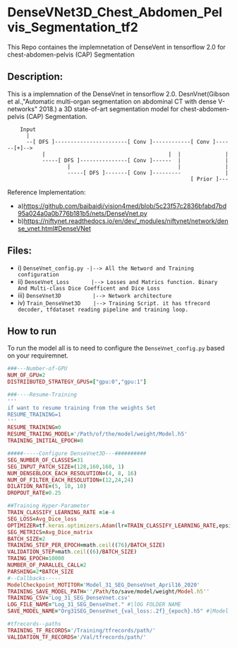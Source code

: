 # DenseVNet3D_Chest_Abdomen_Pelvis_Segmentation_tf2
This Repo containes the implemnetation of DenseVent in tensorflow 2.0 for chest-abdomen-pelvis (CAP) Segmentation

## Description:
This is a implemnation of the DenseVnet in tensorflow 2.0. DesnVnet(Gibson et al.,"Automatic multi-organ segmentation on abdominal CT with dense V-networks" 2018.) a 3D state-of-art segmentation model for chest-abdomen-pelvis (CAP) Segmentation.

```
    Input
      |
      --[ DFS ]-----------------------[ Conv ]------------[ Conv ]------[+]-->
           |                                       |  |              |
           -----[ DFS ]---------------[ Conv ]------  |              |
                   |                                  |              |
                   -----[ DFS ]-------[ Conv ]---------              |
                                                          [ Prior ]---
```

Reference Implementation:     
* a)https://github.com/baibaidj/vision4med/blob/5c23f57c2836bfabd7bd95a024a0a0b776b181b5/nets/DenseVnet.py
* b)https://niftynet.readthedocs.io/en/dev/_modules/niftynet/network/dense_vnet.html#DenseVNet

## Files:
*   i) `DenseVnet_config.py -|--> All the Netword and Training configuration`
*  ii) `DenseVnet_Loss       |--> Losses and Matrics function. Binary And Multi-class Dice Coefficent and Dice Loss`
* iii) `DenseVnet3D          |--> Network architecture`
*  iv) `Train_DenseVnet3D    |--> Training Script. it has tfrecord decoder, tfdataset reading pipeline and training loop.`

## How to run

To run the model all is to need to configure the `DenseVnet_config.py` based on your requiremnet.
```ruby
###---Number-of-GPU
NUM_OF_GPU=2
DISTRIIBUTED_STRATEGY_GPUS=["gpu:0","gpu:1"]

###----Resume-Training
'''
if want to resume training from the weights Set
RESUME_TRAINING=1
'''
RESUME_TRAINING=0
RESUME_TRAIING_MODEL='/Path/of/the/model/weight/Model.h5'
TRAINING_INITIAL_EPOCH=0

#####-----Configure DenseVnet3D---##########
SEG_NUMBER_OF_CLASSES=31
SEG_INPUT_PATCH_SIZE=(128,160,160, 1)
NUM_DENSEBLOCK_EACH_RESOLUTION=(4, 8, 16)
NUM_OF_FILTER_EACH_RESOLUTION=(12,24,24)
DILATION_RATE=(5, 10, 10)
DROPOUT_RATE=0.25

##Training Hyper-Parameter
TRAIN_CLASSIFY_LEARNING_RATE =1e-4
SEG_LOSS=Avg_Dice_loss
OPTIMIZER=tf.keras.optimizers.Adam(lr=TRAIN_CLASSIFY_LEARNING_RATE,epsilon=1e-5)
SEG_METRICS=Avg_Dice_matrix
BATCH_SIZE=2
TRAINING_STEP_PER_EPOCH=math.ceil((76)/BATCH_SIZE)
VALIDATION_STEP=math.ceil((6)/BATCH_SIZE)
TRAING_EPOCH=10000
NUMBER_OF_PARALLEL_CALL=2
PARSHING=2*BATCH_SIZE
#--Callbacks-----
ModelCheckpoint_MOTITOR='Model_31_SEG_DenseVnet_April16_2020'
TRAINING_SAVE_MODEL_PATH=''/Path/to/save/model/weight/Model.h5''
TRAINING_CSV='Log_31_SEG_DenseVnet.csv'
LOG_FILE_NAME="Log_31_SEG_DenseVnet." #|lOG FOLDER NAME
SAVE_MODEL_NAME="Org31SEG_DenseVnet_{val_loss:.2f}_{epoch}.h5" #|Model name

#tfrecords--paths
TRAINING_TF_RECORDS='/Training/tfrecords/path/'
VALIDATION_TF_RECORDS='/Val/tfrecords/path/'

```

